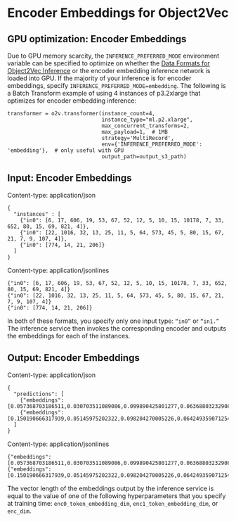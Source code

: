 # Encoder Embeddings for Object2Vec<a name="object2vec-encoder-embeddings"></a>

## GPU optimization: Encoder Embeddings<a name="object2vec-inference-gpu-optimize-encoder-embeddings"></a>

Due to GPU memory scarcity, the `INFERENCE_PREFERRED_MODE` environment variable can be specified to optimize on whether the [ Data Formats for Object2Vec Inference](object2vec-inference-formats.md) or the encoder embedding inference network is loaded into GPU\. If the majority of your inference is for encoder embeddings, specify `INFERENCE_PREFERRED_MODE=embedding`\. The following is a Batch Transform example of using 4 instances of p3\.2xlarge that optimizes for encoder embedding inference:

```
transformer = o2v.transformer(instance_count=4, 
                              instance_type="ml.p2.xlarge", 
                              max_concurrent_transforms=2,
                              max_payload=1,  # 1MB
                              strategy='MultiRecord',
                              env={'INFERENCE_PREFERRED_MODE': 'embedding'},  # only useful with GPU
                              output_path=output_s3_path)
```

## Input: Encoder Embeddings<a name="object2vec-in-encoder-embeddings-data"></a>

Content\-type: application/json

```
{
  "instances" : [
    {"in0": [6, 17, 606, 19, 53, 67, 52, 12, 5, 10, 15, 10178, 7, 33, 652, 80, 15, 69, 821, 4]},
    {"in0": [22, 1016, 32, 13, 25, 11, 5, 64, 573, 45, 5, 80, 15, 67, 21, 7, 9, 107, 4]},
    {"in0": [774, 14, 21, 206]}
  ]
}
```

Content\-type: application/jsonlines

```
{"in0": [6, 17, 606, 19, 53, 67, 52, 12, 5, 10, 15, 10178, 7, 33, 652, 80, 15, 69, 821, 4]}
{"in0": [22, 1016, 32, 13, 25, 11, 5, 64, 573, 45, 5, 80, 15, 67, 21, 7, 9, 107, 4]}
{"in0": [774, 14, 21, 206]}
```

In both of these formats, you specify only one input type: `“in0”` or `“in1.”` The inference service then invokes the corresponding encoder and outputs the embeddings for each of the instances\. 

## Output: Encoder Embeddings<a name="object2vec-out-encoder-embeddings-data"></a>

Content\-type: application/json

```
{
  "predictions": [
    {"embeddings":[0.057368703186511,0.030703511089086,0.099890425801277,0.063688032329082,0.026327300816774,0.003637571120634,0.021305780857801,0.004316598642617,0.0,0.003397724591195,0.0,0.000378780066967,0.0,0.0,0.0,0.007419463712722]},
    {"embeddings":[0.150190666317939,0.05145975202322,0.098204270005226,0.064249359071254,0.056249320507049,0.01513972133398,0.047553978860378,0.0,0.0,0.011533712036907,0.011472506448626,0.010696629062294,0.0,0.0,0.0,0.008508535102009]}
  ]
}
```

Content\-type: application/jsonlines

```
{"embeddings":[0.057368703186511,0.030703511089086,0.099890425801277,0.063688032329082,0.026327300816774,0.003637571120634,0.021305780857801,0.004316598642617,0.0,0.003397724591195,0.0,0.000378780066967,0.0,0.0,0.0,0.007419463712722]}
{"embeddings":[0.150190666317939,0.05145975202322,0.098204270005226,0.064249359071254,0.056249320507049,0.01513972133398,0.047553978860378,0.0,0.0,0.011533712036907,0.011472506448626,0.010696629062294,0.0,0.0,0.0,0.008508535102009]}
```

The vector length of the embeddings output by the inference service is equal to the value of one of the following hyperparameters that you specify at training time: `enc0_token_embedding_dim`, `enc1_token_embedding_dim`, or `enc_dim`\.